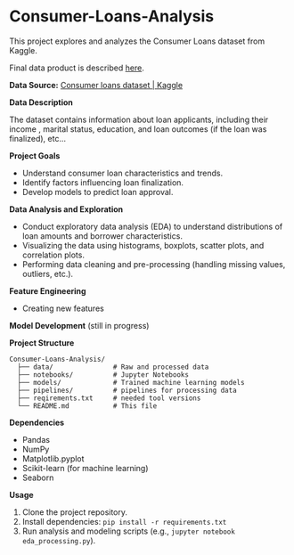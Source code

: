 # Consumer-Loans-Analysis

This project explores and analyzes the Consumer Loans dataset from Kaggle.

Final data product is described [here](./final_presentation.pdf).

**Data Source:** [Consumer loans dataset | Kaggle](https://www.kaggle.com/datasets/zafish/consumer-loans)

**Data Description**

The dataset contains information about loan applicants, including their income , marital status, education, and loan outcomes (if the loan was finalized), etc...

**Project Goals**

* Understand consumer loan characteristics and trends.
* Identify factors influencing loan finalization.
* Develop models to predict loan approval.

**Data Analysis and Exploration**

* Conduct exploratory data analysis (EDA) to understand distributions of loan amounts and borrower characteristics.
* Visualizing the data using histograms, boxplots, scatter plots, and correlation plots.
* Performing data cleaning and pre-processing (handling missing values, outliers, etc.).
  
**Feature Engineering** 
* Creating new features

**Model Development** (still in progress)

**Project Structure**
```
Consumer-Loans-Analysis/
  ├── data/               # Raw and processed data
  ├── notebooks/          # Jupyter Notebooks 
  ├── models/             # Trained machine learning models
  ├── pipelines/          # pipelines for processing data 
  ├── reqirements.txt     # needed tool versions
  └── README.md           # This file
```

**Dependencies**

* Pandas
* NumPy
* Matplotlib.pyplot
* Scikit-learn (for machine learning)
* Seaborn


**Usage**

1. Clone the project repository.
2. Install dependencies: `pip install -r requirements.txt`
3. Run analysis and modeling scripts (e.g., `jupyter notebook eda_processing.py`).


